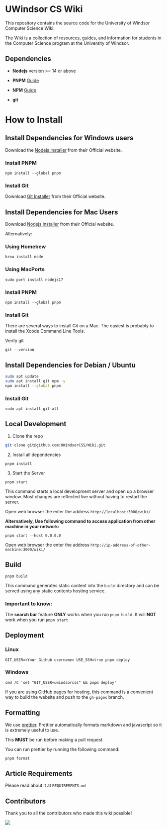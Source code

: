 # UWindsor CS Wiki

This repository contains the source code for the University of Windsor Computer Science Wiki.

The Wiki is a collection of resources, guides, and information for students in the Computer Science program at the University of Windsor.

## Dependencies

- **Nodejs** version >= 14 or above

- **PNPM** [Guide](https://pnpm.io/installation)

- **NPM** [Guide](https://docs.npmjs.com/downloading-and-installing-node-js-and-npm)

- **git**

# How to Install

## Install Dependencies for Windows users

Download the [Nodejs installer](https://nodejs.org/en/download/) from their Official website.

### Install PNPM

```
npm install --global pnpm
```

### Install Git

Download [Git Installer](https://git-scm.com/download/win) from their Official website.

## Install Dependencies for Mac Users

Download [Nodejs installer](https://nodejs.org/en/download/) from their Official website.

Alternatively:

### Using Homebew

```
brew install node
```

### Using MacPorts

```
sudo port install nodejs17
```

### Install PNPM

```
npm install --global pnpm
```

### Install Git

There are several ways to install Git on a Mac. The easiest is probably to install the Xcode Command Line Tools.

Verify git

```
git --version
```

## Install Dependencies for Debian / Ubuntu

```bash
sudo apt update
sudo apt install git npm -y
npm install --global pnpm
```

### Install Git

```
sudo apt install git-all
```

## Local Development

1. Clone the repo

```bash
git clone git@github.com:UWindsorCSS/Wiki.git
```

2. Install all dependencies

```console
pnpm install
```

3. Start the Server

```console
pnpm start
```

This command starts a local development server and open up a browser window. Most changes are reflected live without having to restart the server.

Open web browser the enter the address `http://localhost:3000/wiki/`

**Alternatively, Use following command to access application from other machine in your network:**

`pnpm start --host 0.0.0.0`

Open web browser the enter the address `http://ip-address-of-other-machine:3000/wiki/`

## Build

```console
pnpm build
```

This command generates static content into the `build` directory and can be served using any static contents hosting service.

### Important to know:

The **search bar** feature **ONLY** works when you run `pnpm build`. It will **NOT** work when you run `pnpm start`

## Deployment

### Linux

```console
GIT_USER=<Your GitHub username> USE_SSH=true pnpm deploy
```

### Windows

```console
cmd /C 'set "GIT_USER=uwindsorcss" && pnpm deploy'
```

If you are using GitHub pages for hosting, this command is a convenient way to build the website and push to the `gh-pages` branch.

## Formatting

We use [prettier](https://prettier.io). Prettier automatically formats markdown and javascript so it is extremely useful to use.

This **MUST** be run before making a pull request

You can run prettier by running the following command:

```
pnpm format
```

## Article Requirements

Please read about it at `REQUIREMENTS.md`

## Contributors

Thank you to all the contributors who made this wiki possible!

<a href="https://github.com/uwindsorcss/wiki/graphs/contributors">
  <img src="https://contrib.rocks/image?repo=uwindsorcss/wiki" />
</a>